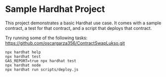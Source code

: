 # Sample Hardhat Project

This project demonstrates a basic Hardhat use case. It comes with a sample contract, a test for that contract, and a script that deploys that contract.

Try running some of the following tasks:
https://github.com/oscargarza356/ContractSwapLukso.git
```shell
npx hardhat help
npx hardhat test
GAS_REPORT=true npx hardhat test
npx hardhat node
npx hardhat run scripts/deploy.js
```
